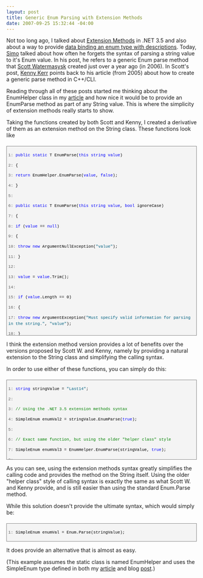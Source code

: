 ```yaml
---
layout: post
title: Generic Enum Parsing with Extension Methods
date: 2007-09-25 15:32:44 -04:00
---
```


Not too long ago, I talked about [Extension Methods](http://geekswithblogs.net/sdorman/archive/2007/08/19/C-3.0-Extension-Methods.aspx "Click To View Entry") in .NET 3.5 and also about a way to provide [data binding an enum type with descriptions](http://www.codeproject.com/useritems/enumdatabinding.asp). Today, [Simo](http://codeclimber.net.nz/archive/2007/09/25/String-to-Enum.aspx) talked about how often he forgets the syntax of parsing a string value to it's Enum value. In his post, he refers to a generic Enum parse method that [Scott Watermasysk](http://scottwater.com/blog/archive/Generic-Enum-Parse/) created just over a year ago (in 2006). In Scott's post, [Kenny Kerr](http://weblogs.asp.net/kennykerr/archive/2005/05/16/The-Case-of-the-Missing-Generic-_2800_Parse-Method_2900_.aspx) points back to his article (from 2005) about how to create a generic parse method in C++/CLI.  

Reading through all of these posts started me thinking about the EnumHelper class in my [article](http://www.codeproject.com/useritems/enumdatabinding.asp) and how nice it would be to provide an EnumParse method as part of any String value. This is where the simplicity of extension methods really starts to show.  

Taking the functions created by both Scott and Kenny, I created a derivative of them as an extension method on the String class. These functions look like
 <div style="border-right: gray 1px solid; padding-right: 4px; border-top: gray 1px solid; padding-left: 4px; font-size: 8pt; padding-bottom: 4px; margin: 20px 0px 10px; overflow: auto; border-left: gray 1px solid; width: 97.5%; cursor: text; max-height: 1200px; line-height: 12pt; padding-top: 4px; border-bottom: gray 1px solid; font-family: consolas, 'Courier New', courier, monospace; height: 488px; background-color: #f4f4f4"> <div style="padding-right: 0px; padding-left: 0px; font-size: 8pt; padding-bottom: 0px; overflow: visible; width: 100%; color: black; border-top-style: none; line-height: 12pt; padding-top: 0px; font-family: consolas, 'Courier New', courier, monospace; border-right-style: none; border-left-style: none; background-color: #f4f4f4; border-bottom-style: none">

<span style="color: #606060">   1:</span> <span style="color: #0000ff">public</span> <span style="color: #0000ff">static</span> T EnumParse<T>(<span style="color: #0000ff">this</span> <span style="color: #0000ff">string</span> <span style="color: #0000ff">value</span>)

<span style="color: #606060">   2:</span> {

<span style="color: #606060">   3:</span>     <span style="color: #0000ff">return</span> EnumHelper.EnumParse<T>(<span style="color: #0000ff">value</span>, <span style="color: #0000ff">false</span>);

<span style="color: #606060">   4:</span> }

<span style="color: #606060">   5:</span>  

<span style="color: #606060">   6:</span> <span style="color: #0000ff">public</span> <span style="color: #0000ff">static</span> T EnumParse<T>(<span style="color: #0000ff">this</span> <span style="color: #0000ff">string</span> <span style="color: #0000ff">value</span>, <span style="color: #0000ff">bool</span> ignoreCase)

<span style="color: #606060">   7:</span> {

<span style="color: #606060">   8:</span>     <span style="color: #0000ff">if</span> (<span style="color: #0000ff">value</span> == <span style="color: #0000ff">null</span>)

<span style="color: #606060">   9:</span>     {

<span style="color: #606060">  10:</span>         <span style="color: #0000ff">throw</span> <span style="color: #0000ff">new</span> ArgumentNullException(<span style="color: #006080">"value"</span>);

<span style="color: #606060">  11:</span>     }

<span style="color: #606060">  12:</span>  

<span style="color: #606060">  13:</span>     <span style="color: #0000ff">value</span> = <span style="color: #0000ff">value</span>.Trim();

<span style="color: #606060">  14:</span>  

<span style="color: #606060">  15:</span>     <span style="color: #0000ff">if</span> (<span style="color: #0000ff">value</span>.Length == 0)

<span style="color: #606060">  16:</span>     {

<span style="color: #606060">  17:</span>         <span style="color: #0000ff">throw</span> <span style="color: #0000ff">new</span> ArgumentException(<span style="color: #006080">"Must specify valid information for parsing in the string."</span>, <span style="color: #006080">"value"</span>);

<span style="color: #606060">  18:</span>     }

<span style="color: #606060">  19:</span>  

<span style="color: #606060">  20:</span>     Type t = <span style="color: #0000ff">typeof</span>(T);

<span style="color: #606060">  21:</span>  

<span style="color: #606060">  22:</span>     <span style="color: #0000ff">if</span> (!t.IsEnum)

<span style="color: #606060">  23:</span>     {

<span style="color: #606060">  24:</span>         <span style="color: #0000ff">throw</span> <span style="color: #0000ff">new</span> ArgumentException(<span style="color: #006080">"Type provided must be an Enum."</span>, <span style="color: #006080">"T"</span>);

<span style="color: #606060">  25:</span>     }

<span style="color: #606060">  26:</span>  

<span style="color: #606060">  27:</span>     T enumType = (T)Enum.Parse(t, <span style="color: #0000ff">value</span>, ignoreCase);

<span style="color: #606060">  28:</span>     <span style="color: #0000ff">return</span> enumType;

<span style="color: #606060">  29:</span> }
</div></div>


I think the extension method version provides a lot of benefits over the versions proposed by Scott W. and Kenny, namely by providing a natural extension to the String class and simplifying the calling syntax.

In order to use either of these functions, you can simply do this:

<div style="border-right: gray 1px solid; padding-right: 4px; border-top: gray 1px solid; padding-left: 4px; font-size: 8pt; padding-bottom: 4px; margin: 20px 0px 10px; overflow: auto; border-left: gray 1px solid; width: 97.5%; cursor: text; max-height: 200px; line-height: 12pt; padding-top: 4px; border-bottom: gray 1px solid; font-family: consolas, 'Courier New', courier, monospace; background-color: #f4f4f4">
<div style="padding-right: 0px; padding-left: 0px; font-size: 8pt; padding-bottom: 0px; overflow: visible; width: 100%; color: black; border-top-style: none; line-height: 12pt; padding-top: 0px; font-family: consolas, 'Courier New', courier, monospace; border-right-style: none; border-left-style: none; background-color: #f4f4f4; border-bottom-style: none">

<span style="color: #606060">   1:</span> <span style="color: #0000ff">string</span> stringValue = <span style="color: #006080">"Last14"</span>;

<span style="color: #606060">   2:</span>  

<span style="color: #606060">   3:</span> <span style="color: #008000">// Using the .NET 3.5 extension methods syntax</span>

<span style="color: #606060">   4:</span> SimpleEnum enumVal2 = stringValue.EnumParse<SimpleEnum>(<span style="color: #0000ff">true</span>);

<span style="color: #606060">   5:</span>  

<span style="color: #606060">   6:</span> <span style="color: #008000">// Exact same function, but using the older "helper class" style</span>

<span style="color: #606060">   7:</span> SimpleEnum enumVal3 = EnumHelper.EnumParse<SimpleEnum>(stringValue, <span style="color: #0000ff">true</span>);

<span style="color: #606060">   8:</span>  

<span style="color: #606060">   9:</span> <span style="color: #008000">// Using the standard Enum.Parse method</span>

<span style="color: #606060">  10:</span> SimpleEnum enumVal = (SimpleEnum)Enum.Parse(<span style="color: #0000ff">typeof</span>(SimpleEnum), stringValue);
</div></div>


As you can see, using the extension methods syntax greatly simplifies the calling code and provides the method on the String itself. Using the older "helper class" style of calling syntax is exactly the same as what Scott W. and Kenny provide, and is still easier than using the standard Enum.Parse method.

While this solution doesn't provide the ultimate syntax, which would simply be:

<div style="border-right: gray 1px solid; padding-right: 4px; border-top: gray 1px solid; padding-left: 4px; font-size: 8pt; padding-bottom: 4px; margin: 20px 0px 10px; overflow: auto; border-left: gray 1px solid; width: 97.5%; cursor: text; max-height: 200px; line-height: 12pt; padding-top: 4px; border-bottom: gray 1px solid; font-family: consolas, 'Courier New', courier, monospace; background-color: #f4f4f4">
<div style="padding-right: 0px; padding-left: 0px; font-size: 8pt; padding-bottom: 0px; overflow: visible; width: 100%; color: black; border-top-style: none; line-height: 12pt; padding-top: 0px; font-family: consolas, 'Courier New', courier, monospace; border-right-style: none; border-left-style: none; background-color: #f4f4f4; border-bottom-style: none">

<span style="color: #606060">   1:</span> SimpleEnum enumVal = Enum.Parse<SimpleEnum>(stringValue);
</div></div>


It does provide an alternative that is almost as easy.

(This example assumes the static class is named EnumHelper and uses the SimpleEnum type defined in both my [article](http://www.codeproject.com/useritems/enumdatabinding.asp) and blog [post](http://geekswithblogs.net/sdorman/archive/2007/08/02/Data-Binding-an-Enum-with-Descriptions.aspx).)
